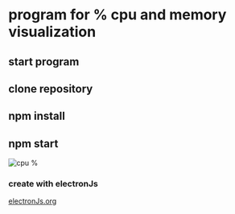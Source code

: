 # program for % cpu and memory visualization  
## start program  
## clone repository  
## npm install  
## npm start  
![cpu %](https://github.com/olygood/electron_cpu_memory/blob/master/images/cpuelectronJs.png)

### create with electronJs  
[electronJs.org](https://www.electronjs.org/)  

 
